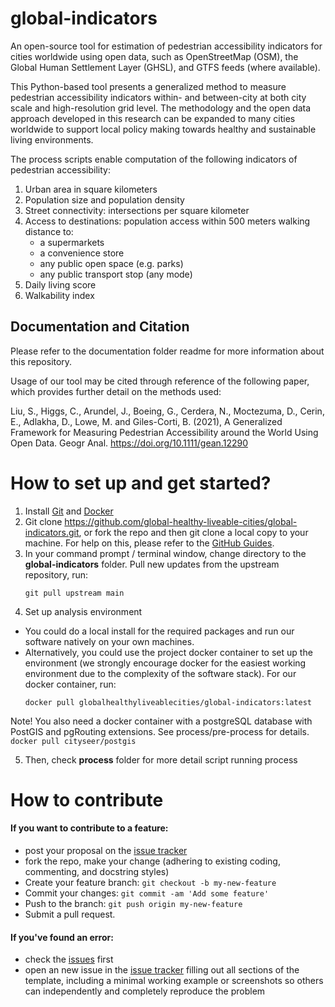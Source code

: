 # global-indicators

An open-source tool for estimation of pedestrian accessibility indicators for cities worldwide using open data, such as OpenStreetMap (OSM), the Global Human Settlement Layer (GHSL), and GTFS feeds (where available).

This Python-based tool presents a generalized method to measure pedestrian accessibility indicators within- and between-city at both city scale and high-resolution grid level. The methodology and the open data approach developed in this research can be expanded to many cities worldwide to support local policy making towards healthy and sustainable living environments.

The process scripts enable computation of the following indicators of pedestrian accessibility:
1. Urban area in square kilometers
2. Population size and population density  
3. Street connectivity: intersections per square kilometer
4. Access to destinations: population access within 500 meters walking distance to:  
    - a supermarkets
    - a convenience store
    - any public open space (e.g. parks)
    - any public transport stop (any mode)
5. Daily living score
6. Walkability index

## Documentation and Citation
Please refer to the documentation folder readme for more information about this repository.

Usage of our tool may be cited through reference of the following paper, which provides further detail on the methods used: 

Liu, S., Higgs, C., Arundel, J., Boeing, G., Cerdera, N., Moctezuma, D., Cerin, E., Adlakha, D., Lowe, M. and Giles-Corti, B. (2021), A Generalized Framework for Measuring Pedestrian Accessibility around the World Using Open Data. Geogr Anal. https://doi.org/10.1111/gean.12290

# How to set up and get started?

1. Install [Git](https://git-scm.com/downloads) and [Docker](https://www.docker.com/products/docker-desktop)
2. Git clone https://github.com/global-healthy-liveable-cities/global-indicators.git, or fork the repo and then git clone a local copy to your machine. For help on this, please refer to the [GitHub Guides](https://guides.github.com/).
3. In your command prompt / terminal window, change directory to the **global-indicators** folder. Pull new updates from the upstream repository, run:
    ```
    git pull upstream main
    ```
4. Set up analysis environment
  - You could do a local install for the required packages and run our software natively on your own machines.
  - Alternatively, you could use the project docker container to set up the environment (we strongly encourage docker for the easiest working environment due to the complexity of the software stack). For our docker container, run:
    ```
    docker pull globalhealthyliveablecities/global-indicators:latest
    ```
    
    
Note! You also need a docker container with a postgreSQL database with PostGIS and pgRouting extensions. See process/pre-process for details. 
    ```
    docker pull cityseer/postgis
    ```
    

    
    
5. Then, check **process** folder for more detail script running process


# How to contribute

#### If you want to contribute to a feature:

  - post your proposal on the [issue tracker](https://github.com/global-healthy-liveable-cities/global-indicators/issues)
  - fork the repo, make your change (adhering to existing coding, commenting, and docstring styles)
  - Create your feature branch: `git checkout -b my-new-feature`
  - Commit your changes: `git commit -am 'Add some feature'`
  - Push to the branch: `git push origin my-new-feature`
  - Submit a pull request.

#### If you've found an error:

  - check the [issues](https://github.com/global-healthy-liveable-cities/global-indicators/issues) first
  - open an new issue in the [issue tracker](https://github.com/global-healthy-liveable-cities/global-indicators/issues) filling out all sections of the template, including a minimal working example or screenshots so others can independently and completely reproduce the problem
